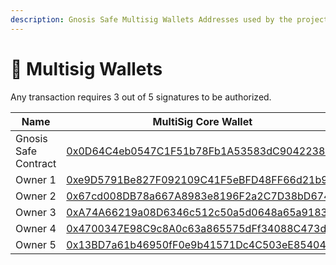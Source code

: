 ```yaml
---
description: Gnosis Safe Multisig Wallets Addresses used by the project
---
```


# 🔐 Multisig Wallets

Any transaction requires 3 out of 5 signatures to be authorized.

| Name                 | MultiSig Core Wallet                                                                                                                        | MultiSig Funds Wallet                                                                                                                       |
| -------------------- | ------------------------------------------------------------------------------------------------------------------------------------------- | ------------------------------------------------------------------------------------------------------------------------------------------- |
| Gnosis Safe Contract | [0x0D64C4eb0547C1F51b78Fb1A53583dC9042238C0](https://app.safe.global/settings/setup?safe=zksync:0x0D64C4eb0547C1F51b78Fb1A53583dC9042238C0) | [0xF1802d9a70Bdc6F6EffD65d44b33226eE0E6A821](https://app.safe.global/settings/setup?safe=zksync:0xF1802d9a70Bdc6F6EffD65d44b33226eE0E6A821) |
| Owner 1              | [0xe9D5791Be827F092109C41F5eBFD48FF66d21b93](https://explorer.zksync.io/address/0xe9D5791Be827F092109C41F5eBFD48FF66d21b93)                 | [0xe9D5791Be827F092109C41F5eBFD48FF66d21b93](https://explorer.zksync.io/address/0xe9D5791Be827F092109C41F5eBFD48FF66d21b93)                 |
| Owner 2              | [0x67cd008DB78a667A8983e8196F2a2C7D38bD6747](https://explorer.zksync.io/address/0x67cd008DB78a667A8983e8196F2a2C7D38bD6747)                 | [0x67cd008DB78a667A8983e8196F2a2C7D38bD6747](https://explorer.zksync.io/address/0x67cd008DB78a667A8983e8196F2a2C7D38bD6747)                 |
| Owner 3              | [0xA74A66219a08D6346c512c50a5d0648a65a9183d](https://explorer.zksync.io/address/0xA74A66219a08D6346c512c50a5d0648a65a9183d)                 | [0x4686B7551901977983bF39A64003B88194588123](https://explorer.zksync.io/address/0x4686B7551901977983bF39A64003B88194588123)                 |
| Owner 4              | [0x4700347E98C9c8A0c63a865575dFf34088C473d5](https://explorer.zksync.io/address/0x4700347E98C9c8A0c63a865575dFf34088C473d5)                 | [0x4700347E98C9c8A0c63a865575dFf34088C473d5](https://explorer.zksync.io/address/0x4700347E98C9c8A0c63a865575dFf34088C473d5)                 |
| Owner 5              | [0x13BD7a61b46950fF0e9b41571Dc4C503eE854042](https://explorer.zksync.io/address/0x13BD7a61b46950fF0e9b41571Dc4C503eE854042)                 | [0x13BD7a61b46950fF0e9b41571Dc4C503eE854042](https://explorer.zksync.io/address/0x13BD7a61b46950fF0e9b41571Dc4C503eE854042)                 |
